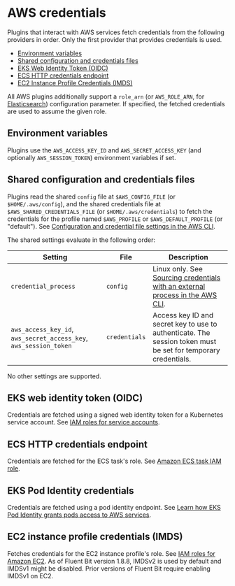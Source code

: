 # AWS credentials

Plugins that interact with AWS services fetch credentials from the following providers in order. Only the first provider that provides credentials is used.

- [Environment variables](#environment-variables)
- [Shared configuration and credentials files](#shared-configuration-and-credentials-files)
- [EKS Web Identity Token (OIDC)](#eks-web-identity-token-oidc)
- [ECS HTTP credentials endpoint](#ecs-http-credentials-endpoint)
- [EC2 Instance Profile Credentials (IMDS)](#ec2-instance-profile-credentials-imds)

All AWS plugins additionally support a `role_arn` (or `AWS_ROLE_ARN`, for [Elasticsearch](../pipeline/outputs/elasticsearch.md)) configuration parameter. If specified, the fetched credentials are used to assume the given role.

## Environment variables

Plugins use the `AWS_ACCESS_KEY_ID` and `AWS_SECRET_ACCESS_KEY` (and optionally `AWS_SESSION_TOKEN`) environment variables if set.

## Shared configuration and credentials files

Plugins read the shared `config` file at `$AWS_CONFIG_FILE` (or `$HOME/.aws/config`), and the shared credentials file at `$AWS_SHARED_CREDENTIALS_FILE` (or `$HOME/.aws/credentials`)  to fetch the credentials for the profile named `$AWS_PROFILE` or `$AWS_DEFAULT_PROFILE` (or "default"). See [Configuration and credential file settings in the AWS CLI](https://docs.aws.amazon.com/cli/latest/userguide/cli-configure-files.html).

The shared settings evaluate in the following order:

| Setting | File | Description |
|---|---|---|
| `credential_process` | `config` | Linux only. See [Sourcing credentials with an external process in the AWS CLI](https://docs.aws.amazon.com/cli/latest/userguide/cli-configure-sourcing-external.html). |
| `aws_access_key_id`, `aws_secret_access_key`, `aws_session_token` | `credentials` | Access key ID and secret key to use to authenticate. The session token must be set for temporary credentials. |

No other settings are supported.

## EKS web identity token (OIDC)

Credentials are fetched using a signed web identity token for a Kubernetes service account. See [IAM roles for service accounts](https://docs.aws.amazon.com/eks/latest/userguide/iam-roles-for-service-accounts.html).

## ECS HTTP credentials endpoint

Credentials are fetched for the ECS task's role. See [Amazon ECS task IAM role](https://docs.aws.amazon.com/AmazonECS/latest/userguide/task-iam-roles.html).

## EKS Pod Identity credentials

Credentials are fetched using  a pod identity endpoint. See [Learn how EKS Pod Identity grants pods access to AWS services](https://docs.aws.amazon.com/eks/latest/userguide/pod-identities.html).

## EC2 instance profile credentials (IMDS)

Fetches credentials for the EC2 instance profile's role. See [IAM roles for Amazon EC2](https://docs.aws.amazon.com/AWSEC2/latest/UserGuide/iam-roles-for-amazon-ec2.html). As of Fluent Bit version 1.8.8, IMDSv2 is used by default and IMDSv1 might be disabled. Prior versions of Fluent Bit require enabling IMDSv1 on EC2.

